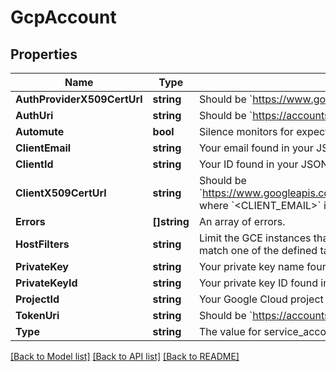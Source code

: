 # GcpAccount

## Properties

Name | Type | Description | Notes
------------ | ------------- | ------------- | -------------
**AuthProviderX509CertUrl** | **string** | Should be &#x60;https://www.googleapis.com/oauth2/v1/certs&#x60;. | [optional] 
**AuthUri** | **string** | Should be &#x60;https://accounts.google.com/o/oauth2/auth&#x60;. | [optional] 
**Automute** | **bool** | Silence monitors for expected GCE instance shutdowns. | [optional] 
**ClientEmail** | **string** | Your email found in your JSON service account key. | [optional] 
**ClientId** | **string** | Your ID found in your JSON service account key. | [optional] 
**ClientX509CertUrl** | **string** | Should be &#x60;https://www.googleapis.com/robot/v1/metadata/x509/&lt;CLIENT_EMAIL&gt;&#x60; where &#x60;&lt;CLIENT_EMAIL&gt;&#x60; is the email found in your JSON service account key. | [optional] 
**Errors** | **[]string** | An array of errors. | [optional] 
**HostFilters** | **string** | Limit the GCE instances that are pulled into Datadog by using tags. Only hosts that match one of the defined tags are imported into Datadog. | [optional] 
**PrivateKey** | **string** | Your private key name found in your JSON service account key. | [optional] 
**PrivateKeyId** | **string** | Your private key ID found in your JSON service account key. | [optional] 
**ProjectId** | **string** | Your Google Cloud project ID found in your JSON service account key. | [optional] 
**TokenUri** | **string** | Should be &#x60;https://accounts.google.com/o/oauth2/token&#x60;. | [optional] 
**Type** | **string** | The value for service_account found in your JSON service account key. | [optional] 

[[Back to Model list]](../README.md#documentation-for-models) [[Back to API list]](../README.md#documentation-for-api-endpoints) [[Back to README]](../README.md)


